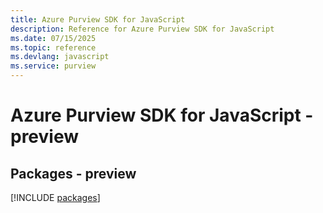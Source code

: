 ```yaml
---
title: Azure Purview SDK for JavaScript
description: Reference for Azure Purview SDK for JavaScript
ms.date: 07/15/2025
ms.topic: reference
ms.devlang: javascript
ms.service: purview
---
```

# Azure Purview SDK for JavaScript - preview
## Packages - preview
[!INCLUDE [packages](purview-index.md)]